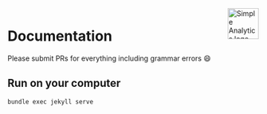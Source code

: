 <a href="https://simpleanalytics.com/?ref=github.com/simpleanalytics/scripts">
  <img src="https://assets.simpleanalytics.com/images/logos/logo-github-readme.png" alt="Simple Analytics logo" align="right" height="62" />
</a>

# Documentation

Please submit PRs for everything including grammar errors :smile:

## Run on your computer

```
bundle exec jekyll serve
```
